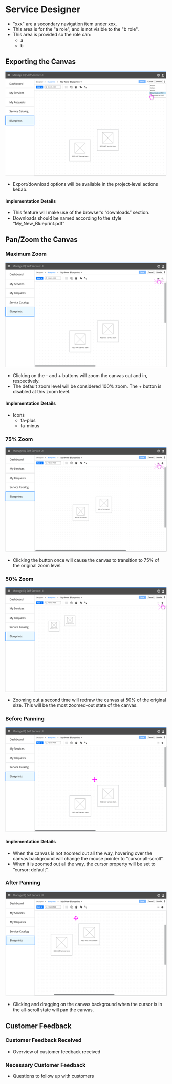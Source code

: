 # Service Designer

- "xxx" are a secondary navigation item under xxx.
- This area is for the "a role", and is not visible to the "b role".
- This area is provided so the role can:
  - a
  - b



## Exporting the Canvas

![Image Title/Mockup Name](img/CanvasExport-01.png)
  - Export/download options will be available in the project-level actions kebab.

#### Implementation Details
  - This feature will make use of the browser’s “downloads” section.
  - Downloads should be named according to the style “My_New_Blueprint.pdf”



## Pan/Zoom the Canvas

### Maximum Zoom
![Maximum canvas zoom](img/CanvasPanZoom-01.png)
- Clicking on the - and + buttons will zoom the canvas out and in, respectively.
- The default zoom level will be considered 100% zoom. The + button is disabled at this zoom level.

#### Implementation Details
  - Icons
    - fa-plus
    - fa-minus

### 75% Zoom
![75 percent canvas zoom](img/CanvasPanZoom-02.png)
- Clicking the button once will cause the canvas to transition to 75% of the original zoom level.

### 50% Zoom
![50 percent canvas zoom](img/CanvasPanZoom-03.png)
- Zooming out a second time will redraw the canvas at 50% of the original size. This will be the most zoomed-out state of the canvas.


### Before Panning
![Canvas before panning](img/CanvasPanZoom-04.png)

#### Implementation Details
- When the canvas is not zoomed out all the way, hovering over the canvas background will change the mouse pointer to “cursor:all-scroll”.
- When it is zoomed out all the way, the cursor property will be set to “cursor: default”.

### After Panning
![Canvas after panning](img/CanvasPanZoom-05.png)
- Clicking and dragging on the canvas background when the cursor is in the all-scroll state will pan the canvas.

## Customer Feedback

### Customer Feedback Received
  - Overview of customer feedback received

### Necessary Customer Feedback
  - Questions to follow up with customers

